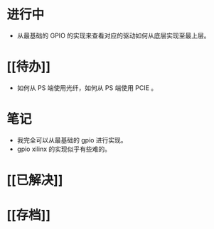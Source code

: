 # 进行中
- 从最基础的 GPIO 的实现来查看对应的驱动如何从底层实现至最上层。
# [[待办]]
- 如何从 PS 端使用光纤，如何从 PS 端使用 PCIE 。
# 笔记
- 我完全可以从最基础的 gpio 进行实现。
- gpio xilinx 的实现似乎有些难的。
# [[已解决]]

# [[存档]]